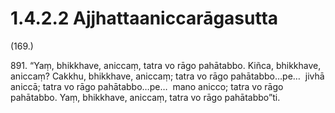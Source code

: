 # 1.4.2.2 Ajjhattaaniccarāgasutta

(169.)

891\. “Yaṃ, bhikkhave, aniccaṃ, tatra vo rāgo pahātabbo. Kiñca, bhikkhave, aniccaṃ? Cakkhu, bhikkhave, aniccaṃ; tatra vo rāgo pahātabbo…pe…  jivhā aniccā; tatra vo rāgo pahātabbo…pe…  mano anicco; tatra vo rāgo pahātabbo. Yaṃ, bhikkhave, aniccaṃ, tatra vo rāgo pahātabbo”ti.

